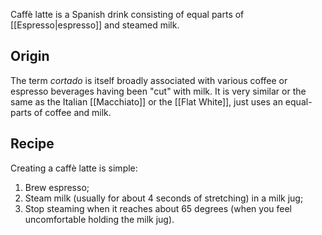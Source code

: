 Caffè latte is a Spanish drink consisting of equal parts of [[Espresso|espresso]] and steamed milk.
## Origin
The term *cortado* is itself broadly associated with various coffee or espresso beverages having been "cut" with milk. It is very similar or the same as the Italian [[Macchiato]] or the [[Flat White]], just uses an equal-parts of coffee and milk.
## Recipe
Creating a caffè latte is simple:
1. Brew espresso;
2. Steam milk (usually for about 4 seconds of stretching) in a milk jug;
3. Stop steaming when it reaches about 65 degrees (when you feel uncomfortable holding the milk jug).